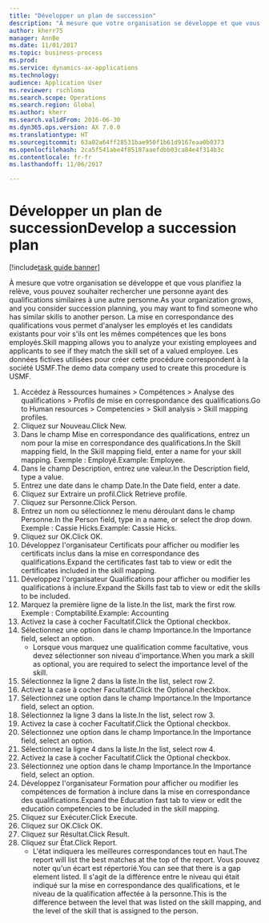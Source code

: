 ```yaml
--- 
title: "Développer un plan de succession"
description: "À mesure que votre organisation se développe et que vous planifiez la relève, vous pouvez souhaiter rechercher une personne ayant des qualifications similaires à une autre personne."
author: kherr75
manager: AnnBe
ms.date: 11/01/2017
ms.topic: business-process
ms.prod: 
ms.service: dynamics-ax-applications
ms.technology: 
audience: Application User
ms.reviewer: rschloma
ms.search.scope: Operations
ms.search.region: Global
ms.author: kherr
ms.search.validFrom: 2016-06-30
ms.dyn365.ops.version: AX 7.0.0
ms.translationtype: HT
ms.sourcegitcommit: 63a02a64ff28531bae950f1b61d9167eaa0b0373
ms.openlocfilehash: 2ca5f541abe4f85187aaefdbb03ca84e4f314b3c
ms.contentlocale: fr-fr
ms.lasthandoff: 11/06/2017

---
```

# <a name="develop-a-succession-plan"></a><span data-ttu-id="75a5b-103">Développer un plan de succession</span><span class="sxs-lookup"><span data-stu-id="75a5b-103">Develop a succession plan</span></span>

[!include[task guide banner](../../includes/task-guide-banner.md)]

<span data-ttu-id="75a5b-104">À mesure que votre organisation se développe et que vous planifiez la relève, vous pouvez souhaiter rechercher une personne ayant des qualifications similaires à une autre personne.</span><span class="sxs-lookup"><span data-stu-id="75a5b-104">As your organization grows, and you consider succession planning, you may want to find someone who has similar skills to another person.</span></span>  <span data-ttu-id="75a5b-105">La mise en correspondance des qualifications vous permet d'analyser les employés et les candidats existants pour voir s'ils ont les mêmes compétences que les bons employés.</span><span class="sxs-lookup"><span data-stu-id="75a5b-105">Skill mapping allows you to analyze your existing employees and applicants to see if they match the skill set of a valued employee.</span></span> <span data-ttu-id="75a5b-106">Les données fictives utilisées pour créer cette procédure correspondent à la société USMF.</span><span class="sxs-lookup"><span data-stu-id="75a5b-106">The demo data company used to create this procedure is USMF.</span></span>

1. <span data-ttu-id="75a5b-107">Accédez à Ressources humaines > Compétences > Analyse des qualifications > Profils de mise en correspondance des qualifications.</span><span class="sxs-lookup"><span data-stu-id="75a5b-107">Go to Human resources > Competencies > Skill analysis > Skill mapping profiles.</span></span>
2. <span data-ttu-id="75a5b-108">Cliquez sur Nouveau.</span><span class="sxs-lookup"><span data-stu-id="75a5b-108">Click New.</span></span>
3. <span data-ttu-id="75a5b-109">Dans le champ Mise en correspondance des qualifications, entrez un nom pour la mise en correspondance des qualifications.</span><span class="sxs-lookup"><span data-stu-id="75a5b-109">In the Skill mapping field, In the Skill mapping field, enter a name for your skill mapping.</span></span>  <span data-ttu-id="75a5b-110">Exemple : Employé.</span><span class="sxs-lookup"><span data-stu-id="75a5b-110">Example: Employee.</span></span>
4. <span data-ttu-id="75a5b-111">Dans le champ Description, entrez une valeur.</span><span class="sxs-lookup"><span data-stu-id="75a5b-111">In the Description field, type a value.</span></span>
5. <span data-ttu-id="75a5b-112">Entrez une date dans le champ Date.</span><span class="sxs-lookup"><span data-stu-id="75a5b-112">In the Date field, enter a date.</span></span>
6. <span data-ttu-id="75a5b-113">Cliquez sur Extraire un profil.</span><span class="sxs-lookup"><span data-stu-id="75a5b-113">Click Retrieve profile.</span></span>
7. <span data-ttu-id="75a5b-114">Cliquez sur Personne.</span><span class="sxs-lookup"><span data-stu-id="75a5b-114">Click Person.</span></span>
8. <span data-ttu-id="75a5b-115">Entrez un nom ou sélectionnez le menu déroulant dans le champ Personne.</span><span class="sxs-lookup"><span data-stu-id="75a5b-115">In the Person field, type in a name, or select the drop down.</span></span>  <span data-ttu-id="75a5b-116">Exemple : Cassie Hicks.</span><span class="sxs-lookup"><span data-stu-id="75a5b-116">Example: Cassie Hicks.</span></span>
9. <span data-ttu-id="75a5b-117">Cliquez sur OK.</span><span class="sxs-lookup"><span data-stu-id="75a5b-117">Click OK.</span></span>
10. <span data-ttu-id="75a5b-118">Développez l'organisateur Certificats pour afficher ou modifier les certificats inclus dans la mise en correspondance des qualifications.</span><span class="sxs-lookup"><span data-stu-id="75a5b-118">Expand the certificates fast tab to view or edit the certificates included in the skill mapping.</span></span>
11. <span data-ttu-id="75a5b-119">Développez l'organisateur Qualifications pour afficher ou modifier les qualifications à inclure.</span><span class="sxs-lookup"><span data-stu-id="75a5b-119">Expand the Skills fast tab to view or edit the skills to be included.</span></span>
12. <span data-ttu-id="75a5b-120">Marquez la première ligne de la liste.</span><span class="sxs-lookup"><span data-stu-id="75a5b-120">In the list, mark the first row.</span></span>  <span data-ttu-id="75a5b-121">Exemple : Comptabilité.</span><span class="sxs-lookup"><span data-stu-id="75a5b-121">Example:  Accounting</span></span>
13. <span data-ttu-id="75a5b-122">Activez la case à cocher Facultatif.</span><span class="sxs-lookup"><span data-stu-id="75a5b-122">Click the Optional checkbox.</span></span>
14. <span data-ttu-id="75a5b-123">Sélectionnez une option dans le champ Importance.</span><span class="sxs-lookup"><span data-stu-id="75a5b-123">In the Importance field, select an option.</span></span>
    * <span data-ttu-id="75a5b-124">Lorsque vous marquez une qualification comme facultative, vous devez sélectionner son niveau d'importance.</span><span class="sxs-lookup"><span data-stu-id="75a5b-124">When you mark a skill as optional, you are required to select the importance level of the skill.</span></span>  
15. <span data-ttu-id="75a5b-125">Sélectionnez la ligne 2 dans la liste.</span><span class="sxs-lookup"><span data-stu-id="75a5b-125">In the list, select row 2.</span></span>
16. <span data-ttu-id="75a5b-126">Activez la case à cocher Facultatif.</span><span class="sxs-lookup"><span data-stu-id="75a5b-126">Click the Optional checkbox.</span></span>
17. <span data-ttu-id="75a5b-127">Sélectionnez une option dans le champ Importance.</span><span class="sxs-lookup"><span data-stu-id="75a5b-127">In the Importance field, select an option.</span></span>
18. <span data-ttu-id="75a5b-128">Sélectionnez la ligne 3 dans la liste.</span><span class="sxs-lookup"><span data-stu-id="75a5b-128">In the list, select row 3.</span></span>
19. <span data-ttu-id="75a5b-129">Activez la case à cocher Facultatif.</span><span class="sxs-lookup"><span data-stu-id="75a5b-129">Click the Optional checkbox.</span></span>
20. <span data-ttu-id="75a5b-130">Sélectionnez une option dans le champ Importance.</span><span class="sxs-lookup"><span data-stu-id="75a5b-130">In the Importance field, select an option.</span></span>
21. <span data-ttu-id="75a5b-131">Sélectionnez la ligne 4 dans la liste.</span><span class="sxs-lookup"><span data-stu-id="75a5b-131">In the list, select row 4.</span></span>
22. <span data-ttu-id="75a5b-132">Activez la case à cocher Facultatif.</span><span class="sxs-lookup"><span data-stu-id="75a5b-132">Click the Optional checkbox.</span></span>
23. <span data-ttu-id="75a5b-133">Sélectionnez une option dans le champ Importance.</span><span class="sxs-lookup"><span data-stu-id="75a5b-133">In the Importance field, select an option.</span></span>
24. <span data-ttu-id="75a5b-134">Développez l'organisateur Formation pour afficher ou modifier les compétences de formation à inclure dans la mise en correspondance des qualifications.</span><span class="sxs-lookup"><span data-stu-id="75a5b-134">Expand the Education fast tab to view or edit the education competencies to be included in the skill mapping.</span></span>
25. <span data-ttu-id="75a5b-135">Cliquez sur Exécuter.</span><span class="sxs-lookup"><span data-stu-id="75a5b-135">Click Execute.</span></span>
26. <span data-ttu-id="75a5b-136">Cliquez sur OK.</span><span class="sxs-lookup"><span data-stu-id="75a5b-136">Click OK.</span></span>
27. <span data-ttu-id="75a5b-137">Cliquez sur Résultat.</span><span class="sxs-lookup"><span data-stu-id="75a5b-137">Click Result.</span></span>
28. <span data-ttu-id="75a5b-138">Cliquez sur État.</span><span class="sxs-lookup"><span data-stu-id="75a5b-138">Click Report.</span></span>
    * <span data-ttu-id="75a5b-139">L'état indiquera les meilleures correspondances tout en haut.</span><span class="sxs-lookup"><span data-stu-id="75a5b-139">The report will list the best matches at the top of the report.</span></span>  <span data-ttu-id="75a5b-140">Vous pouvez noter qu'un écart est répertorié.</span><span class="sxs-lookup"><span data-stu-id="75a5b-140">You can see that there is a gap element listed.</span></span>  <span data-ttu-id="75a5b-141">Il s'agit de la différence entre le niveau qui était indiqué sur la mise en correspondance des qualifications, et le niveau de la qualification affectée à la personne.</span><span class="sxs-lookup"><span data-stu-id="75a5b-141">This is the difference between the level that was listed on the skill mapping, and the level of the skill that is assigned to the person.</span></span>  


